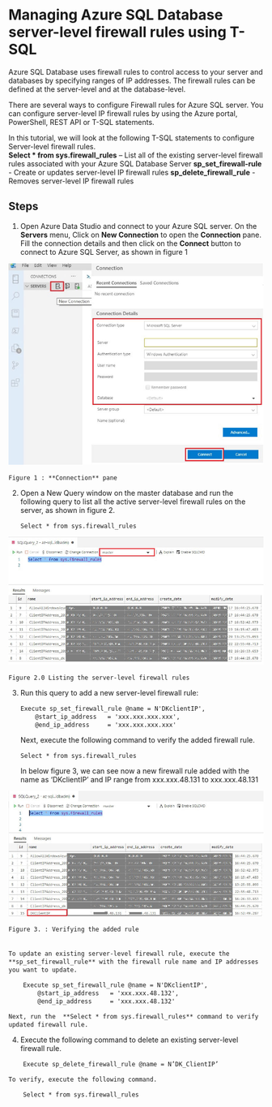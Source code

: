 Managing Azure SQL Database server-level firewall rules using T-SQL
====================================================================
Azure SQL Database uses firewall rules to control access to your server and databases by specifying ranges of IP addresses. The firewall rules can be defined at the server-level and at the database-level.    

There are several ways to configure Firewall rules for Azure SQL server. You can configure server-level IP firewall rules by using the Azure portal, PowerShell, REST API or T-SQL statements. 

In this tutorial, we will look at the following T-SQL statements to configure Server-level firewall rules.  
**Select * from sys.firewall_rules** –  List all of the existing server-level firewall rules associated with your Azure SQL Database Server
**sp_set_firewall-rule** -  Create or updates server-level IP firewall rules
**sp_delete_firewall_rule** - Removes server-level IP firewall rules

**Steps**
----------------
1.	Open Azure Data Studio and connect to your Azure SQL server.
    On the **Servers** menu, Click on **New Connection** to open the **Connection** pane. Fill the connection details and then click on the **Connect** button to connect to Azure SQL Server, as shown in figure 1

   ![Image](https://github.com/cloudstk/articles/blob/master/sql-database/media/ads-new-connection-using.jpg "icon")      

    Figure 1 : **Connection** pane

2.	Open a New Query window on the master database and run the following query to list all the active server-level firewall rules on the server, as shown in figure 2.   
    ```
    Select * from sys.firewall_rules
    ```

   ![Image](https://github.com/cloudstk/articles/blob/master/sql-database/media/active-server-level-firewall-rules.jpg "icon")     


    Figure 2.0 Listing the server-level firewall rules

3.	Run this query to add a new server-level firewall rule:
    ```
    Execute sp_set_firewall_rule @name = N'DKclientIP', 
        @start_ip_address   = 'xxx.xxx.xxx.xxx', 
        @end_ip_address     = 'xxx.xxx.xxx.xxx'
    ```

    Next, execute the following command to verify the added firewall rule.
    
    ```
    Select * from sys.firewall_rules
    ```
    In below figure 3, we can see now a new firewall rule added with the name as ‘DKclientIP’ and IP range from xxx.xxx.48.131 to xxx.xxx.48.131


   ![Image](https://github.com/cloudstk/articles/blob/master/sql-database/media/verifying-the-added-rule.jpg "icon")     

    Figure 3. : Verifying the added rule


    To update an existing server-level firewall rule, execute the **sp_set_firewall_rule** with the firewall rule name and IP addresses you want to update.
    
```
    Execute sp_set_firewall_rule @name = N'DKclientIP', 
        @start_ip_address   = 'xxx.xxx.48.132', 
        @end_ip_address     = 'xxx.xxx.48.132'
```

    Next, run the  **Select * from sys.firewall_rules** command to verify updated firewall rule.

    
4.	Execute the following command to delete an existing server-level firewall rule.
```
    Execute sp_delete_firewall_rule @name = N’DK_ClientIP’
```

    To verify, execute the following command.

```
    Select * from sys.firewall_rules
```
